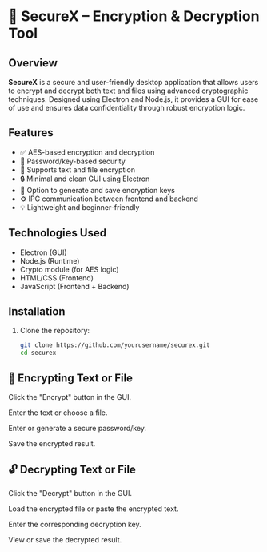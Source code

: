 
# 🔐 SecureX – Encryption & Decryption Tool

## Overview
**SecureX** is a secure and user-friendly desktop application that allows users to encrypt and decrypt both text and files using advanced cryptographic techniques. Designed using Electron and Node.js, it provides a GUI for ease of use and ensures data confidentiality through robust encryption logic.


## Features

- ✅ AES-based encryption and decryption
- 🔑 Password/key-based security
- 📁 Supports text and file encryption
- 🔒 Minimal and clean GUI using Electron
- 📜 Option to generate and save encryption keys
- ⚙️ IPC communication between frontend and backend
- 💡 Lightweight and beginner-friendly

## Technologies Used

- Electron (GUI)
- Node.js (Runtime)
- Crypto module (for AES logic)
- HTML/CSS (Frontend)
- JavaScript (Frontend + Backend)

## Installation

1. Clone the repository:
   ```bash
   git clone https://github.com/yourusername/securex.git
   cd securex
   
## 🔐 Encrypting Text or File

Click the "Encrypt" button in the GUI.

Enter the text or choose a file.

Enter or generate a secure password/key.

Save the encrypted result.

## 🔓 Decrypting Text or File

Click the "Decrypt" button in the GUI.

Load the encrypted file or paste the encrypted text.

Enter the corresponding decryption key.

View or save the decrypted result.
